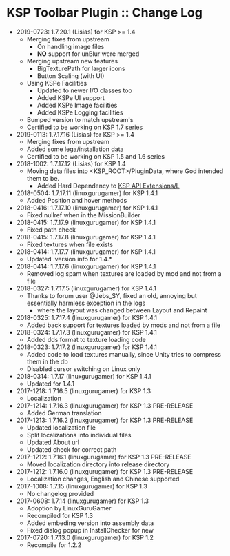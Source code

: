 # KSP Toolbar Plugin :: Change Log

* 2019-0723: 1.7.20.1 (Lisias) for KSP >= 1.4
	+ Merging fixes from upstream
		- On handling image files 
		- **NO** support for unBlur were merged
	+ Merging upstream new features
		- BigTexturePath for larger icons 
		- Button Scaling (with UI)
	+ Using KSPe Facilities
		- Updated to newer I/O classes too
		- Added KSPe UI support
		- Added KSPe Image facilities
		- Added KSPe Logging facilities
	+ Bumped version to match upstream's
	+ Certified to be working on KSP 1.7 series
* 2019-0113: 1.7.17.16 (Lisias) for KSP >= 1.4
	+ Merging fixes from upstream
	+ Added some lega/installation data
	+ Certified to be working on KSP 1.5 and 1.6 series
* 2018-1002: 1.7.17.12 (Lisias) for KSP 1.4
	+ Moving data files into <KSP_ROOT>/PluginData, where God intended them to be.
		- Added Hard Dependency to [KSP API Extensions/L](https://github.com/net-lisias-ksp/KSPAPIExtensions)
* 2018-0504: 1.7.17.11 (linuxgurugamer) for KSP 1.4.1
	+ Added Position and hover methods
* 2018-0416: 1.7.17.10 (linuxgurugamer) for KSP 1.4.1
	+ Fixed nullref when in the MissionBuilder
* 2018-0415: 1.7.17.9 (linuxgurugamer) for KSP 1.4.1
	+ Fixed path check
* 2018-0415: 1.7.17.8 (linuxgurugamer) for KSP 1.4.1
	+ Fixed textures when file exists
* 2018-0414: 1.7.17.7 (linuxgurugamer) for KSP 1.4.1
	+ Updated .version info for 1.4.*
* 2018-0414: 1.7.17.6 (linuxgurugamer) for KSP 1.4.1
	+ Removed log spam when textures are loaded by mod and not from a file
* 2018-0327: 1.7.17.5 (linuxgurugamer) for KSP 1.4.1
	+ Thanks to forum user @Jebs_SY, fixed an old, annoying but essentially harmless exception in the logs
		- where the layout was changed between Layout and Repaint
* 2018-0325: 1.7.17.4 (linuxgurugamer) for KSP 1.4.1
	+ Added back support for textures loaded by mods and not from a file
* 2018-0324: 1.7.17.3 (linuxgurugamer) for KSP 1.4.1
	+ Added dds format to texture loading code
* 2018-0323: 1.7.17.2 (linuxgurugamer) for KSP 1.4.1
	+ Added code to load textures manually, since Unity tries to compress them in the db
	+ Disabled cursor switching on Linux only
* 2018-0314: 1.7.17 (linuxgurugamer) for KSP 1.4.1
	+ Updated for 1.4.1
* 2017-1218: 1.7.16.5 (linuxgurugamer) for KSP 1.3
	+ Localization
* 2017-1214: 1.7.16.3 (linuxgurugamer) for KSP 1.3 PRE-RELEASE
	+ Added German translation
* 2017-1213: 1.7.16.2 (linuxgurugamer) for KSP 1.3 PRE-RELEASE
	+ Updated localization file
	+ Split localizations into individual files
	+ Updated About url
	+ Updated check for correct path
* 2017-1212: 1.7.16.1 (linuxgurugamer) for KSP 1.3 PRE-RELEASE
	+ Moved localization directory into release directory
* 2017-1212: 1.7.16.0 (linuxgurugamer) for KSP 1.3 PRE-RELEASE
	+ Localization changes, English and Chinese supported
* 2017-1008: 1.7.15 (linuxgurugamer) for KSP 1.3
	+ No changelog provided
* 2017-0608: 1.7.14 (linuxgurugamer) for KSP 1.3
	+ Adoption by LinuxGuruGamer
	+ Recompiled for KSP 1.3
	+ Added embeding version into assembly data
	+ Fixed dialog popup in InstallChecker for new
* 2017-0720: 1.7.13.0 (linuxgurugamer) for KSP 1.2
	+ Recompile for 1.2.2
